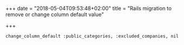 +++
date = "2018-05-04T09:53:48+02:00"
title = "Rails migration to remove or change column default value"

+++
<!--more-->

    change_column_default :public_categories, :excluded_companies, nil